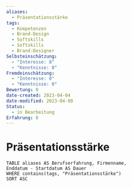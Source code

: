 ```yaml
---
aliases:
  - Präsentationsstärke
tags:
  - Kompetenzen
  - Brand-Design
  - Softskills
  - Softskills
  - Brand-Designer
Selbsteinschätzung:
  - "Interesse: 8"
  - "Kenntnisse: 8"
Fremdeinschätzung:
  - "Interesse: 0"
  - "Kenntnisse: 0"
Bewertung: 0
date-created: 2023-04-04
date-modified: 2023-04-08
Status:
  - in Bearbeitung
Erfahrung: 0
---
```

# Präsentationsstärke

```dataview
TABLE aliases AS Berufserfahrung, Firmenname,
Enddatum - Startdatum AS Dauer
WHERE contains(tags, "Präsentationsstärke")
SORT ASC
```